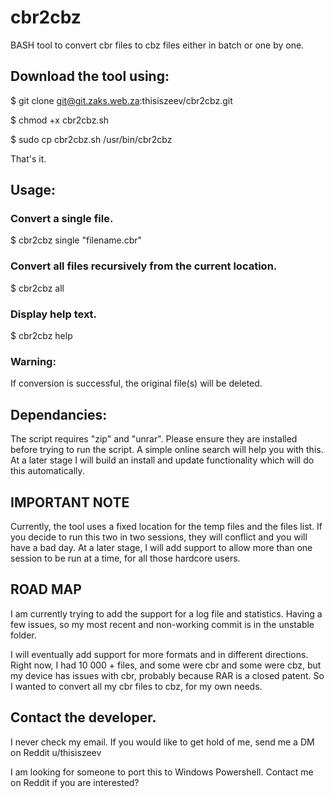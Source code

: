 # cbr2cbz

BASH tool to convert cbr files to cbz files either in batch or one by one.

## Download the tool using:

$ git clone git@git.zaks.web.za:thisiszeev/cbr2cbz.git

$ chmod +x cbr2cbz.sh

$ sudo cp cbr2cbz.sh /usr/bin/cbr2cbz

That's it.

## Usage: 

### Convert a single file.

$ cbr2cbz single "filename.cbr"

### Convert all files recursively from the current location.

$ cbr2cbz all

### Display help text.

$ cbr2cbz help

### Warning: 

If conversion is successful, the original file(s) will be deleted.

## Dependancies:

The script requires "zip" and "unrar". Please ensure they are installed before trying to run the script. A simple online search will help you with this. At a later stage I will build an install and update functionality which will do this automatically.

## IMPORTANT NOTE

Currently, the tool uses a fixed location for the temp files and the files list. If you decide to run this two in two sessions, they will conflict and you will have a bad day. At a later stage, I will add support to allow more than one session to be run at a time, for all those hardcore users.

## ROAD MAP

I am currently trying to add the support for a log file and statistics. Having a few issues, so my most recent and non-working commit is in the unstable folder.

I will eventually add support for more formats and in different directions. Right now, I had 10 000 + files, and some were cbr and some were cbz, but my device has issues with cbr, probably because RAR is a closed patent. So I wanted to convert all my cbr files to cbz, for my own needs.

## Contact the developer.

I never check my email. If you would like to get hold of me, send me a DM on Reddit u/thisiszeev

I am looking for someone to port this to Windows Powershell. Contact me on Reddit if you are interested?
